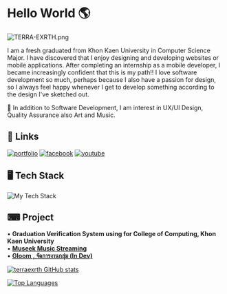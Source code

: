 
# Hello World 🌎 

<p align=”center”>

![TERRA-EXRTH.png](https://img2.pic.in.th/pic/TERRA-EXRTH.png)

</p>

I am a fresh graduated from Khon Kaen University in Computer Science Major. I have discovered that I enjoy designing and developing websites or mobile applications. After completing an internship as a mobile developer, I became increasingly confident that this is my path!! I love software development so much, perhaps because I also have a passion for design, so I always feel happy whenever I get to develop something according to the design I've sketched out.

🎈 In addition to Software Development, I am interest in UX/UI Design, Quality Assurance also Art and Music.



## 🔗 Links
[![portfolio](https://img.shields.io/badge/portfolio_2023-000?style=for-the-badge&logo=ko-fi&logoColor=white)](https://terraexrth-port.pages.dev/)
[![facebook](https://img.shields.io/badge/facebook-1877F2?style=for-the-badge&logo=facebook&logoColor=white)](https://www.facebook.com/jrchjirapat/)
[![youtube](https://img.shields.io/badge/youtube-FF0000?style=for-the-badge&logo=youtube&logoColor=white)](https://www.youtube.com/channel/UCw1UQFNbBOVZu089MIuGgLg)

## 🖥 Tech Stack

![My Tech Stack](https://github-readme-tech-stack.vercel.app/api/cards?lineCount=3&theme=tailwindcss&hideBg=true&hideTitle=true&line1=next.js%2Cnext.js%2Cffffff%3Breact%2Creact%2C00eaff%3Btypescript%2Ctypescript%2C006dff%3Bjavascript%2Cjavascript%2Cffd500%3Bmui%2Cmaterial%2C008aff%3Bmantine%2Cmantine%2C127b5c&line2=node.js%2Cnode.js%2C14ff00%3Bexpress%2Cexpress%2Cffe800%3Bline%2Cmessaging+api+%26+LIFF%2C57ff00%&line3=%3Bprisma%2Cprisma%2C2D3748postgresql%2Cpostgresql%2C336791%3B)



## ⌨ Project

• **Graduation Verification System using for College of Computing, Khon Kaen University**  <br>
• **[Museek Music Streaming](https://github.com/terraexrth/Museek)**<br>
• **[Gloom , จัดการงานกลุ่ม (In Dev)](https://github.com/terraexrth/Gloom)**

<a href="http://www.github.com/terraexrth"><img src="https://github-readme-stats.vercel.app/api?username=terraexrth&show_icons=true&hide=&count_private=true&title_color=0891b2&text_color=ffffff&icon_color=0891b2&bg_color=1c1917&hide_border=true&show_icons=true" alt="terraexrth GitHub stats" /></a>
 
 
<a href="https://github.com/terraexrth" align="left"><img src="https://github-readme-stats.vercel.app/api/top-langs/?username=terraexrth&langs_count=10&title_color=0891b2&text_color=ffffff&icon_color=0891b2&bg_color=1c1917&hide_border=true&locale=en&custom_title=Top%20%Languages" alt="Top Languages" /></a>
